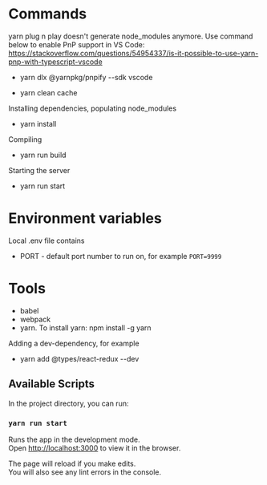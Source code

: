 # Commands

yarn plug n play doesn't generate node_modules anymore. Use command below to enable PnP support in VS Code: https://stackoverflow.com/questions/54954337/is-it-possible-to-use-yarn-pnp-with-typescript-vscode

* yarn dlx @yarnpkg/pnpify --sdk vscode

* yarn clean cache

Installing dependencies, populating node_modules
* yarn install

Compiling
* yarn run build

Starting the server
* yarn run start

# Environment variables

Local .env file contains
* PORT - default port number to run on, for example `PORT=9999`

# Tools

* babel
* webpack
* yarn. To install yarn:
npm install -g yarn

Adding a dev-dependency, for example
* yarn add @types/react-redux --dev

## Available Scripts

In the project directory, you can run:

### `yarn run start`

Runs the app in the development mode.\
Open [http://localhost:3000](http://localhost:3000) to view it in the browser.

The page will reload if you make edits.\
You will also see any lint errors in the console.
